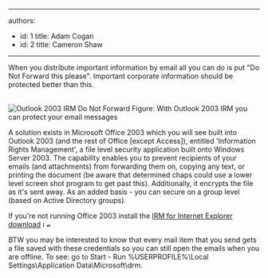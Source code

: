 

---
authors:
  - id: 1
    title: Adam Cogan
  - id: 2
    title: Cameron Shaw
---




<span class='intro'> When you distribute important information by email all you can do is put &quot;Do Not Forward this please&quot;. Important corporate information should be protected better than this. <br>
<br>
 </span>

  <img class="ms-rteCustom-ImageArea" alt="Outlook 2003 IRM Do Not Forward" src="/Standards/Communication/RulesToBetterEmail/PublishingImages/Outlook2003IRMDoNotForward.gif" />
<font class="ms-rteCustom-FigureNormal">Figure&#58; With Outlook 2003 IRM you can protect your email messages </font>
<p>A solution exists in Microsoft Office 2003 which you will see built into Outlook 2003 (and the rest of Office [except Access]), entitled 'Information Rights Management', a file level security application built onto Windows Server 2003. The capability enables you to prevent recipients of your emails (and attachments) from forwarding them on, copying any text, or printing the document (be aware that determined chaps could use a lower level screen shot program to get past this). Additionally, it encrypts the file as it's sent away. As an added basis - you can secure on a group level (based on Active Directory groups). </p>
<p>If you're not running Office 2003 install the <a href="http&#58;//www.ssw.com.au/ssw/Redirect/Microsoft/Office2003IRMDownload.htm">IRM for Internet Explorer download</a> <img height="11" width="17" alt="Leave Site" src="http&#58;//www.ssw.com.au/ssw/Images/LeaveSite.gif" /> </p>
<p>BTW you may be interested to know that every mail item that you send gets a file saved with these credentials so you can still open the emails when you are offline. To see&#58; go to Start - Run %USERPROFILE%\Local Settings\Application Data\Microsoft\drm.</p>



